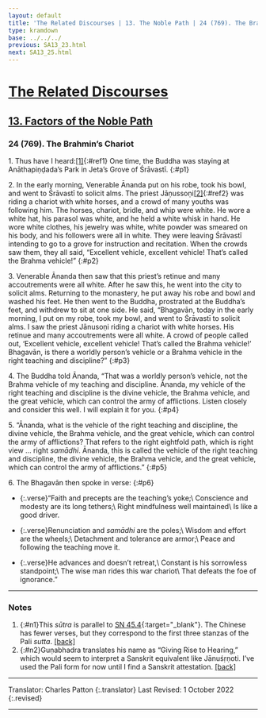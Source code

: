 ```yaml
---
layout: default
title: 'The Related Discourses | 13. The Noble Path | 24 (769). The Brahmin’s Chariot'
type: kramdown
base: ../../../
previous: SA13_23.html
next: SA13_25.html
---
```


# [The Related Discourses](../index.html)
## [13. Factors of the Noble Path](index.html)
### 24 (769). The Brahmin’s Chariot

1\. Thus have I heard:[\[1\]](#n1){:#ref1} One time, the Buddha was staying at Anāthapiṇḍada’s Park in Jeta’s Grove of Śrāvastī.
{:#p1}

2\. In the early morning, Venerable Ānanda put on his robe, took his bowl, and went to Śrāvastī to solicit alms. The priest Jāṇussoṇi[\[2\]](#n2){:#ref2} was riding a chariot with white horses, and a crowd of many youths was following him. The horses, chariot, bridle, and whip were white. He wore a white hat, his parasol was white, and he held a white whisk in hand. He wore white clothes, his jewelry was white, white powder was smeared on his body, and his followers were all in white. They were leaving Śrāvastī intending to go to a grove for instruction and recitation. When the crowds saw them, they all said, “Excellent vehicle, excellent vehicle! That’s called the Brahma vehicle!”
{:#p2}

3\. Venerable Ānanda then saw that this priest’s retinue and many accoutrements were all white. After he saw this, he went into the city to solicit alms. Returning to the monastery, he put away his robe and bowl and washed his feet. He then went to the Buddha, prostrated at the Buddha’s feet, and withdrew to sit at one side. He said, “Bhagavān, today in the early morning, I put on my robe, took my bowl, and went to Śrāvastī to solicit alms. I saw the priest Jānusoṇi riding a chariot with white horses. His retinue and many accoutrements were all white. A crowd of people called out, ‘Excellent vehicle, excellent vehicle! That’s called the Brahma vehicle!’ Bhagavān, is there a worldly person’s vehicle or a Brahma vehicle in the right teaching and discipline?”
{:#p3}

4\. The Buddha told Ānanda, “That was a worldly person’s vehicle, not the Brahma vehicle of my teaching and discipline. Ānanda, my vehicle of the right teaching and discipline is the divine vehicle, the Brahma vehicle, and the great vehicle, which can control the army of afflictions. Listen closely and consider this well. I will explain it for you.
{:#p4}

5\. “Ānanda, what is the vehicle of the right teaching and discipline, the divine vehicle, the Brahma vehicle, and the great vehicle, which can control the army of afflictions? That refers to the right eightfold path, which is right view … right <em>samādhi</em>. Ānanda, this is called the vehicle of the right teaching and discipline, the divine vehicle, the Brahma vehicle, and the great vehicle, which can control the army of afflictions.”
{:#p5}

6\. The Bhagavān then spoke in verse:
{:#p6}

* {:.verse}“Faith and precepts are the teaching’s yoke;\\
Conscience and modesty are its long tethers;\\
Right mindfulness well maintained\\
Is like a good driver.

* {:.verse}Renunciation and <em>samādhi</em> are the poles;\\
Wisdom and effort are the wheels;\\
Detachment and tolerance are armor;\\
Peace and following the teaching move it.

* {:.verse}He advances and doesn’t retreat,\\
Constant is his sorrowless standpoint;\\
The wise man rides this war chariot\\
That defeats the foe of ignorance.”

---

### Notes

1. {:#n1}This <em>sūtra</em> is parallel to [SN 45.4](https://suttacentral.net/sn45.4){:target="_blank"}. The Chinese has fewer verses, but they correspond to the first three stanzas of the Pali <em>sutta</em>. [\[back\]](#ref1)
2. {:#n2}Guṇabhadra translates his name as “Giving Rise to Hearing,” which would seem to interpret a Sanskrit equivalent like Jānuśṛṇoti. I’ve used the Pali form for now until I find a Sanskrit attestation. [\[back\]](#ref2)

---

Translator: Charles Patton
{:.translator}
Last Revised: 1 October 2022
{:.revised}

---